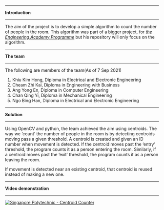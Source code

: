 ***

<strong>Introduction</strong>

***
The aim of the project is to develop a simple algorithm to count the number of people in the room. This algorithm was part of a bigger project, for <cite><a href="https://www.sp.edu.sg/engineering-cluster/eee/engineering-academy/the-programme">the Engineering Academy Programme</a></cite> but his repository will only focus on the algorithm.

***

<strong>The team</strong>

***
The following are members of the team(As of 7 Sep 2021)

1. Khiu Kim Hong, Diploma in Electrical and Electronic Engineering
2. Cheam Zhi Kai, Diploma in Engineering with Business
3. Ang Yong En, Diploma in Computer Engineering
4. Chan Qing Yi, Diploma in Mechanical Engineering
5. Ngo Bing Han, Diploma in Electrical and Electronic Engineering

***

<strong>Solution</strong>

***

Using OpenCV and python, the team achieved the aim using centroids. The way we ‘count’ the number of people in the room is by detecting centroids moving pass a given threshold. A centroid is created and given an ID number when movement is detected. If the centroid moves past the ‘entry’ threshold, the program counts it as a person entering the room. Similarly, if a centroid moves past the ‘exit’ threshold, the program counts it as a person leaving the room.

If movement is detected near an existing centroid, that centroid is reused instead of making a new one. 


***

<strong>Video demonstration</strong>

***

[![Singapore Polytechnic - Centroid Counter](http://img.youtube.com/vi/nILaMWWoH28/0.jpg)](http://www.youtube.com/watch?v=nILaMWWoH28)
